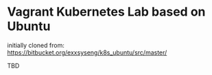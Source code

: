 # Vagrant Kubernetes Lab based on Ubuntu
initially cloned from: https://bitbucket.org/exxsyseng/k8s_ubuntu/src/master/

TBD
